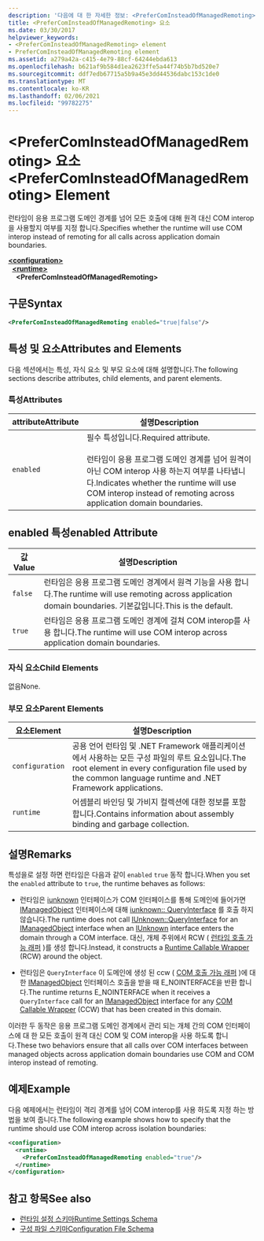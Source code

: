 ```yaml
---
description: '다음에 대 한 자세한 정보: <PreferComInsteadOfManagedRemoting> 요소'
title: <PreferComInsteadOfManagedRemoting> 요소
ms.date: 03/30/2017
helpviewer_keywords:
- <PreferComInsteadOfManagedRemoting> element
- PreferComInsteadOfManagedRemoting element
ms.assetid: a279a42a-c415-4e79-88cf-64244ebda613
ms.openlocfilehash: b621af9b584d1ea2623ffe5a44f74b5b7bd520e7
ms.sourcegitcommit: ddf7edb67715a5b9a45e3dd44536dabc153c1de0
ms.translationtype: MT
ms.contentlocale: ko-KR
ms.lasthandoff: 02/06/2021
ms.locfileid: "99782275"
---
```

# <a name="prefercominsteadofmanagedremoting-element"></a><span data-ttu-id="7e484-103">\<PreferComInsteadOfManagedRemoting> 요소</span><span class="sxs-lookup"><span data-stu-id="7e484-103">\<PreferComInsteadOfManagedRemoting> Element</span></span>

<span data-ttu-id="7e484-104">런타임이 응용 프로그램 도메인 경계를 넘어 모든 호출에 대해 원격 대신 COM interop을 사용할지 여부를 지정 합니다.</span><span class="sxs-lookup"><span data-stu-id="7e484-104">Specifies whether the runtime will use COM interop instead of remoting for all calls across application domain boundaries.</span></span>  
  
[**\<configuration>**](../configuration-element.md)\
&nbsp;&nbsp;[**\<runtime>**](runtime-element.md)\
&nbsp;&nbsp;&nbsp;&nbsp;**\<PreferComInsteadOfManagedRemoting>**  
  
## <a name="syntax"></a><span data-ttu-id="7e484-105">구문</span><span class="sxs-lookup"><span data-stu-id="7e484-105">Syntax</span></span>  
  
```xml  
<PreferComInsteadOfManagedRemoting enabled="true|false"/>  
```  
  
## <a name="attributes-and-elements"></a><span data-ttu-id="7e484-106">특성 및 요소</span><span class="sxs-lookup"><span data-stu-id="7e484-106">Attributes and Elements</span></span>  

 <span data-ttu-id="7e484-107">다음 섹션에서는 특성, 자식 요소 및 부모 요소에 대해 설명합니다.</span><span class="sxs-lookup"><span data-stu-id="7e484-107">The following sections describe attributes, child elements, and parent elements.</span></span>  
  
### <a name="attributes"></a><span data-ttu-id="7e484-108">특성</span><span class="sxs-lookup"><span data-stu-id="7e484-108">Attributes</span></span>  
  
|<span data-ttu-id="7e484-109">attribute</span><span class="sxs-lookup"><span data-stu-id="7e484-109">Attribute</span></span>|<span data-ttu-id="7e484-110">설명</span><span class="sxs-lookup"><span data-stu-id="7e484-110">Description</span></span>|  
|---------------|-----------------|  
|`enabled`|<span data-ttu-id="7e484-111">필수 특성입니다.</span><span class="sxs-lookup"><span data-stu-id="7e484-111">Required attribute.</span></span><br /><br /> <span data-ttu-id="7e484-112">런타임이 응용 프로그램 도메인 경계를 넘어 원격이 아닌 COM interop 사용 하는지 여부를 나타냅니다.</span><span class="sxs-lookup"><span data-stu-id="7e484-112">Indicates whether the runtime will use COM interop instead of remoting across application domain boundaries.</span></span>|  
  
## <a name="enabled-attribute"></a><span data-ttu-id="7e484-113">enabled 특성</span><span class="sxs-lookup"><span data-stu-id="7e484-113">enabled Attribute</span></span>  
  
|<span data-ttu-id="7e484-114">값</span><span class="sxs-lookup"><span data-stu-id="7e484-114">Value</span></span>|<span data-ttu-id="7e484-115">설명</span><span class="sxs-lookup"><span data-stu-id="7e484-115">Description</span></span>|  
|-----------|-----------------|  
|`false`|<span data-ttu-id="7e484-116">런타임은 응용 프로그램 도메인 경계에서 원격 기능을 사용 합니다.</span><span class="sxs-lookup"><span data-stu-id="7e484-116">The runtime will use remoting across application domain boundaries.</span></span> <span data-ttu-id="7e484-117">기본값입니다.</span><span class="sxs-lookup"><span data-stu-id="7e484-117">This is the default.</span></span>|  
|`true`|<span data-ttu-id="7e484-118">런타임은 응용 프로그램 도메인 경계에 걸쳐 COM interop를 사용 합니다.</span><span class="sxs-lookup"><span data-stu-id="7e484-118">The runtime will use COM interop across application domain boundaries.</span></span>|  
  
### <a name="child-elements"></a><span data-ttu-id="7e484-119">자식 요소</span><span class="sxs-lookup"><span data-stu-id="7e484-119">Child Elements</span></span>  

 <span data-ttu-id="7e484-120">없음</span><span class="sxs-lookup"><span data-stu-id="7e484-120">None.</span></span>  
  
### <a name="parent-elements"></a><span data-ttu-id="7e484-121">부모 요소</span><span class="sxs-lookup"><span data-stu-id="7e484-121">Parent Elements</span></span>  
  
|<span data-ttu-id="7e484-122">요소</span><span class="sxs-lookup"><span data-stu-id="7e484-122">Element</span></span>|<span data-ttu-id="7e484-123">설명</span><span class="sxs-lookup"><span data-stu-id="7e484-123">Description</span></span>|  
|-------------|-----------------|  
|`configuration`|<span data-ttu-id="7e484-124">공용 언어 런타임 및 .NET Framework 애플리케이션에서 사용하는 모든 구성 파일의 루트 요소입니다.</span><span class="sxs-lookup"><span data-stu-id="7e484-124">The root element in every configuration file used by the common language runtime and .NET Framework applications.</span></span>|  
|`runtime`|<span data-ttu-id="7e484-125">어셈블리 바인딩 및 가비지 컬렉션에 대한 정보를 포함합니다.</span><span class="sxs-lookup"><span data-stu-id="7e484-125">Contains information about assembly binding and garbage collection.</span></span>|  
  
## <a name="remarks"></a><span data-ttu-id="7e484-126">설명</span><span class="sxs-lookup"><span data-stu-id="7e484-126">Remarks</span></span>  

 <span data-ttu-id="7e484-127">특성을로 설정 하면 런타임은 다음과 같이 `enabled` `true` 동작 합니다.</span><span class="sxs-lookup"><span data-stu-id="7e484-127">When you set the `enabled` attribute to `true`, the runtime behaves as follows:</span></span>  
  
- <span data-ttu-id="7e484-128">런타임은 [iunknown](/windows/win32/api/unknwn/nn-unknwn-iunknown) 인터페이스가 COM 인터페이스를 통해 도메인에 들어가면 [IManagedObject](../../../unmanaged-api/hosting/imanagedobject-interface.md) 인터페이스에 대해 [iunknown:: QueryInterface](/windows/win32/api/unknwn/nf-unknwn-iunknown-queryinterface(q)) 를 호출 하지 않습니다.</span><span class="sxs-lookup"><span data-stu-id="7e484-128">The runtime does not call [IUnknown::QueryInterface](/windows/win32/api/unknwn/nf-unknwn-iunknown-queryinterface(q)) for an [IManagedObject](../../../unmanaged-api/hosting/imanagedobject-interface.md) interface when an [IUnknown](/windows/win32/api/unknwn/nn-unknwn-iunknown) interface enters the domain through a COM interface.</span></span> <span data-ttu-id="7e484-129">대신, 개체 주위에서 RCW ( [런타임 호출 가능 래퍼](../../../../standard/native-interop/runtime-callable-wrapper.md) )를 생성 합니다.</span><span class="sxs-lookup"><span data-stu-id="7e484-129">Instead, it constructs a [Runtime Callable Wrapper](../../../../standard/native-interop/runtime-callable-wrapper.md) (RCW) around the object.</span></span>  
  
- <span data-ttu-id="7e484-130">런타임은 `QueryInterface` 이 도메인에 생성 된 ccw ( [COM 호출 가능 래퍼](../../../../standard/native-interop/com-callable-wrapper.md) )에 대 한 [IManagedObject](../../../unmanaged-api/hosting/imanagedobject-interface.md) 인터페이스 호출을 받을 때 E_NOINTERFACE을 반환 합니다.</span><span class="sxs-lookup"><span data-stu-id="7e484-130">The runtime returns E_NOINTERFACE when it receives a `QueryInterface` call for an [IManagedObject](../../../unmanaged-api/hosting/imanagedobject-interface.md) interface for any [COM Callable Wrapper](../../../../standard/native-interop/com-callable-wrapper.md) (CCW) that has been created in this domain.</span></span>  
  
 <span data-ttu-id="7e484-131">이러한 두 동작은 응용 프로그램 도메인 경계에서 관리 되는 개체 간의 COM 인터페이스에 대 한 모든 호출이 원격 대신 COM 및 COM interop을 사용 하도록 합니다.</span><span class="sxs-lookup"><span data-stu-id="7e484-131">These two behaviors ensure that all calls over COM interfaces between managed objects across application domain boundaries use COM and COM interop instead of remoting.</span></span>  
  
## <a name="example"></a><span data-ttu-id="7e484-132">예제</span><span class="sxs-lookup"><span data-stu-id="7e484-132">Example</span></span>  

 <span data-ttu-id="7e484-133">다음 예제에서는 런타임이 격리 경계를 넘어 COM interop를 사용 하도록 지정 하는 방법을 보여 줍니다.</span><span class="sxs-lookup"><span data-stu-id="7e484-133">The following example shows how to specify that the runtime should use COM interop across isolation boundaries:</span></span>  
  
```xml  
<configuration>  
  <runtime>  
    <PreferComInsteadOfManagedRemoting enabled="true"/>  
  </runtime>  
</configuration>  
```  
  
## <a name="see-also"></a><span data-ttu-id="7e484-134">참고 항목</span><span class="sxs-lookup"><span data-stu-id="7e484-134">See also</span></span>

- [<span data-ttu-id="7e484-135">런타임 설정 스키마</span><span class="sxs-lookup"><span data-stu-id="7e484-135">Runtime Settings Schema</span></span>](index.md)
- [<span data-ttu-id="7e484-136">구성 파일 스키마</span><span class="sxs-lookup"><span data-stu-id="7e484-136">Configuration File Schema</span></span>](../index.md)

